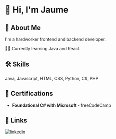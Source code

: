 # 👋 Hi, I'm Jaume
## 🚀 About Me
I'm a hardworker frontend and backend developer.

👩‍💻 Currently learning Java and React.


## 🛠 Skills
Java, Javascript, HTML, CSS, Python, C#, PHP

## 📜 Certifications
* __Foundational C# with Microsoft__ - freeCodeCamp


## 🔗 Links
[![linkedin](https://img.shields.io/badge/linkedin-0A66C2?style=for-the-badge&logo=linkedin&logoColor=white)](https://www.linkedin.com/in/jaumeribasgaya/)
